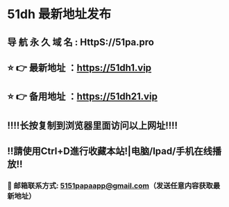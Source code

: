 #  51dh 最新地址发布 
##  导 航 永 久 域 名  :  HttpS://51pa.pro
## ⭐️ 👉 最新地址 ：https://51dh1.vip
## ⭐️ 👉 备用地址 ：https://51dh21.vip
## ‼️‼️长按复制到浏览器里面访问以上网址‼️‼️
## ‼️請使用Ctrl+D進行收藏本站!|电脑/Ipad/手机在线播放‼️
### 📧 邮箱联系方式: 5151papaapp@gmail.com（发送任意内容获取最新地址）
